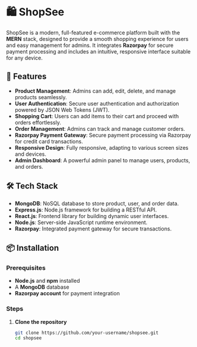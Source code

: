 # 🛍️ ShopSee

ShopSee is a modern, full-featured e-commerce platform built with the **MERN** stack, designed to provide a smooth shopping experience for users and easy management for admins. It integrates **Razorpay** for secure payment processing and includes an intuitive, responsive interface suitable for any device.

## 🚀 Features

- **Product Management**: Admins can add, edit, delete, and manage products seamlessly.
- **User Authentication**: Secure user authentication and authorization powered by JSON Web Tokens (JWT).
- **Shopping Cart**: Users can add items to their cart and proceed with orders effortlessly.
- **Order Management**: Admins can track and manage customer orders.
- **Razorpay Payment Gateway**: Secure payment processing via Razorpay for credit card transactions.
- **Responsive Design**: Fully responsive, adapting to various screen sizes and devices.
- **Admin Dashboard**: A powerful admin panel to manage users, products, and orders.

## 🛠️ Tech Stack

- **MongoDB**: NoSQL database to store product, user, and order data.
- **Express.js**: Node.js framework for building a RESTful API.
- **React.js**: Frontend library for building dynamic user interfaces.
- **Node.js**: Server-side JavaScript runtime environment.
- **Razorpay**: Integrated payment gateway for secure transactions.

## 📦 Installation

### Prerequisites

- **Node.js** and **npm** installed
- A **MongoDB** database
- **Razorpay account** for payment integration

### Steps

1. **Clone the repository**
   ```bash
   git clone https://github.com/your-username/shopsee.git
   cd shopsee
